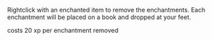Rightclick with an enchanted item to remove the enchantments. Each enchantment will be placed on a book and dropped at your feet.

costs 20 xp per enchantment removed
